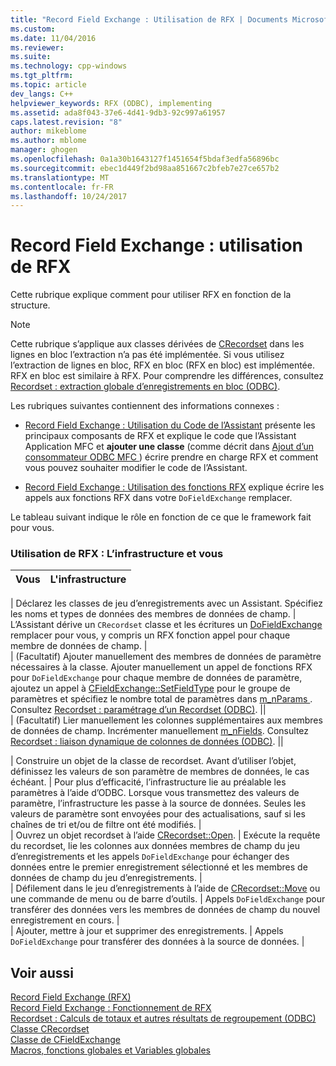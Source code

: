 ```yaml
---
title: "Record Field Exchange : Utilisation de RFX | Documents Microsoft"
ms.custom: 
ms.date: 11/04/2016
ms.reviewer: 
ms.suite: 
ms.technology: cpp-windows
ms.tgt_pltfrm: 
ms.topic: article
dev_langs: C++
helpviewer_keywords: RFX (ODBC), implementing
ms.assetid: ada8f043-37e6-4d41-9db3-92c997a61957
caps.latest.revision: "8"
author: mikeblome
ms.author: mblome
manager: ghogen
ms.openlocfilehash: 0a1a30b1643127f1451654f5bdaf3edfa56896bc
ms.sourcegitcommit: ebec1d449f2bd98aa851667c2bfeb7e27ce657b2
ms.translationtype: MT
ms.contentlocale: fr-FR
ms.lasthandoff: 10/24/2017
---
```

# <a name="record-field-exchange-using-rfx"></a>Record Field Exchange : utilisation de RFX
Cette rubrique explique comment pour utiliser RFX en fonction de la structure.  
  
> [!NOTE]
>  Cette rubrique s’applique aux classes dérivées de [CRecordset](../../mfc/reference/crecordset-class.md) dans les lignes en bloc l’extraction n’a pas été implémentée. Si vous utilisez l’extraction de lignes en bloc, RFX en bloc (RFX en bloc) est implémentée. RFX en bloc est similaire à RFX. Pour comprendre les différences, consultez [Recordset : extraction globale d’enregistrements en bloc (ODBC)](../../data/odbc/recordset-fetching-records-in-bulk-odbc.md).  
  
 Les rubriques suivantes contiennent des informations connexes :  
  
-   [Record Field Exchange : Utilisation du Code de l’Assistant](../../data/odbc/record-field-exchange-working-with-the-wizard-code.md) présente les principaux composants de RFX et explique le code que l’Assistant Application MFC et **ajouter une classe** (comme décrit dans [Ajout d’un consommateur ODBC MFC ](../../mfc/reference/adding-an-mfc-odbc-consumer.md)) écrire prendre en charge RFX et comment vous pouvez souhaiter modifier le code de l’Assistant.  
  
-   [Record Field Exchange : Utilisation des fonctions RFX](../../data/odbc/record-field-exchange-using-the-rfx-functions.md) explique écrire les appels aux fonctions RFX dans votre `DoFieldExchange` remplacer.  
  
 Le tableau suivant indique le rôle en fonction de ce que le framework fait pour vous.  
  
### <a name="using-rfx-you-and-the-framework"></a>Utilisation de RFX : L’infrastructure et vous  
  
|Vous|L'infrastructure|  
|---------|-------------------|  

| Déclarez les classes de jeu d’enregistrements avec un Assistant. Spécifiez les noms et types de données des membres de données de champ. | L’Assistant dérive un `CRecordset` classe et les écritures un [DoFieldExchange](../../mfc/reference/crecordset-class.md#dofieldexchange) remplacer pour vous, y compris un RFX fonction appel pour chaque membre de données de champ. |  
| (Facultatif) Ajouter manuellement des membres de données de paramètre nécessaires à la classe. Ajouter manuellement un appel de fonctions RFX pour `DoFieldExchange` pour chaque membre de données de paramètre, ajoutez un appel à [CFieldExchange::SetFieldType](../../mfc/reference/cfieldexchange-class.md#setfieldtype) pour le groupe de paramètres et spécifiez le nombre total de paramètres dans [m_nParams ](../../mfc/reference/crecordset-class.md#m_nparams). Consultez [Recordset : paramétrage d’un Recordset (ODBC)](../../data/odbc/recordset-parameterizing-a-recordset-odbc.md). ||  
| (Facultatif) Lier manuellement les colonnes supplémentaires aux membres de données de champ. Incrémenter manuellement [m_nFields](../../mfc/reference/crecordset-class.md#m_nfields). Consultez [Recordset : liaison dynamique de colonnes de données (ODBC)](../../data/odbc/recordset-dynamically-binding-data-columns-odbc.md). ||  

| Construire un objet de la classe de recordset. Avant d’utiliser l’objet, définissez les valeurs de son paramètre de membres de données, le cas échéant. | Pour plus d’efficacité, l’infrastructure lie au préalable les paramètres à l’aide d’ODBC. Lorsque vous transmettez des valeurs de paramètre, l’infrastructure les passe à la source de données. Seules les valeurs de paramètre sont envoyées pour des actualisations, sauf si les chaînes de tri et/ou de filtre ont été modifiés. |  
| Ouvrez un objet recordset à l’aide [CRecordset::Open](../../mfc/reference/crecordset-class.md#open). | Exécute la requête du recordset, lie les colonnes aux données membres de champ du jeu d’enregistrements et les appels `DoFieldExchange` pour échanger des données entre le premier enregistrement sélectionné et les membres de données de champ du jeu d’enregistrements. |  
| Défilement dans le jeu d’enregistrements à l’aide de [CRecordset::Move](../../mfc/reference/crecordset-class.md#move) ou une commande de menu ou de barre d’outils. | Appels `DoFieldExchange` pour transférer des données vers les membres de données de champ du nouvel enregistrement en cours. |  
| Ajouter, mettre à jour et supprimer des enregistrements. | Appels `DoFieldExchange` pour transférer des données à la source de données. |  
  
## <a name="see-also"></a>Voir aussi  
 [Record Field Exchange (RFX)](../../data/odbc/record-field-exchange-rfx.md)   
 [Record Field Exchange : Fonctionnement de RFX](../../data/odbc/record-field-exchange-how-rfx-works.md)   
 [Recordset : Calculs de totaux et autres résultats de regroupement (ODBC)](../../data/odbc/recordset-obtaining-sums-and-other-aggregate-results-odbc.md)   
 [Classe CRecordset](../../mfc/reference/crecordset-class.md)   
 [Classe de CFieldExchange](../../mfc/reference/cfieldexchange-class.md)   
 [Macros, fonctions globales et Variables globales](../../mfc/reference/mfc-macros-and-globals.md)

